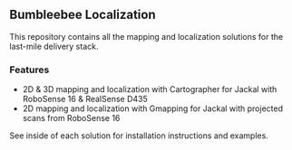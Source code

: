 ## Bumbleebee Localization

This repository contains all the mapping and localization solutions for the last-mile delivery stack.

### Features

* 2D & 3D mapping and localization with Cartographer for Jackal with RoboSense 16 & RealSense D435
* 2D mapping and localization with Gmapping for Jackal with projected scans from RoboSense 16

See inside of each solution for installation instructions and examples.